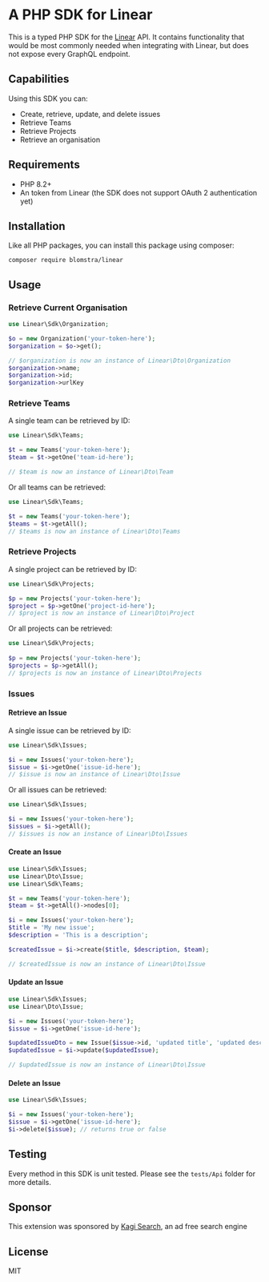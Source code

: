 # A PHP SDK for Linear

This is a typed PHP SDK for the [Linear](https://linear.app) API. It contains functionality that would be most commonly needed when integrating with Linear, but does 
not expose every GraphQL endpoint.

## Capabilities
Using this SDK you can:

* Create, retrieve, update, and delete issues
* Retrieve Teams
* Retrieve Projects
* Retrieve an organisation

## Requirements
* PHP 8.2+
* An token from Linear (the SDK does not support OAuth 2 authentication yet)

## Installation

Like all PHP packages, you can install this package using composer:

```
composer require blomstra/linear
```

## Usage

### Retrieve Current Organisation

```php
use Linear\Sdk\Organization;

$o = new Organization('your-token-here');
$organization = $o->get();

// $organization is now an instance of Linear\Dto\Organization
$organization->name;
$organization->id;
$organization->urlKey
```

### Retrieve Teams

A single team can be retrieved by ID:

```php
use Linear\Sdk\Teams;

$t = new Teams('your-token-here');
$team = $t->getOne('team-id-here');

// $team is now an instance of Linear\Dto\Team

```

Or all teams can be retrieved:

```php
use Linear\Sdk\Teams;

$t = new Teams('your-token-here');
$teams = $t->getAll();
// $teams is now an instance of Linear\Dto\Teams
```

### Retrieve Projects

A single project can be retrieved by ID:

```php
use Linear\Sdk\Projects;

$p = new Projects('your-token-here');
$project = $p->getOne('project-id-here');
// $project is now an instance of Linear\Dto\Project
```

Or all projects can be retrieved:

```php
use Linear\Sdk\Projects;
   
$p = new Projects('your-token-here');
$projects = $p->getAll();
// $projects is now an instance of Linear\Dto\Projects
```

### Issues

#### Retrieve an Issue

A single issue can be retrieved by ID:

```php
use Linear\Sdk\Issues;

$i = new Issues('your-token-here');
$issue = $i->getOne('issue-id-here');
// $issue is now an instance of Linear\Dto\Issue
```

Or all issues can be retrieved:

```php
use Linear\Sdk\Issues;

$i = new Issues('your-token-here');
$issues = $i->getAll();
// $issues is now an instance of Linear\Dto\Issues
```

#### Create an Issue

```php
use Linear\Sdk\Issues;
use Linear\Dto\Issue;
use Linear\Sdk\Teams;

$t = new Teams('your-token-here');
$team = $t->getAll()->nodes[0];

$i = new Issues('your-token-here');
$title = 'My new issue';
$description = 'This is a description';

$createdIssue = $i->create($title, $description, $team);

// $createdIssue is now an instance of Linear\Dto\Issue
```

#### Update an Issue

```php
use Linear\Sdk\Issues;
use Linear\Dto\Issue;

$i = new Issues('your-token-here');
$issue = $i->getOne('issue-id-here');

$updatedIssueDto = new Issue($issue->id, 'updated title', 'updated description');
$updatedIssue = $i->update($updatedIssue);

// $updatedIssue is now an instance of Linear\Dto\Issue
```

#### Delete an Issue

```php
use Linear\Sdk\Issues;

$i = new Issues('your-token-here');
$issue = $i->getOne('issue-id-here');
$i->delete($issue); // returns true or false
```

## Testing

Every method in this SDK is unit tested. Please see the `tests/Api` folder for more details.

## Sponsor

This extension was sponsored by [Kagi Search](https://kagi.com/), an ad free search engine

## License

MIT